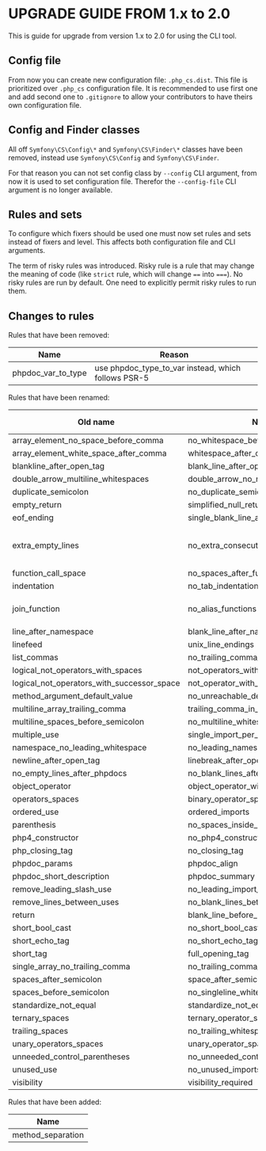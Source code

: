 UPGRADE GUIDE FROM 1.x to 2.0
=============================

This is guide for upgrade from version 1.x to 2.0 for using the CLI tool.

Config file
-----------
From now you can create new configuration file: `.php_cs.dist`. This file is prioritized over `.php_cs` configuration file. It is recommended to use first one and add second one to `.gitignore` to allow your contributors to have theirs own configuration file.

Config and Finder classes
-------------------------
All off `Symfony\CS\Config\*` and `Symfony\CS\Finder\*` classes have been removed, instead use `Symfony\CS\Config` and `Symfony\CS\Finder`.

For that reason you can not set config class by `--config` CLI argument, from now it is used to set configuration file. Therefor the `--config-file` CLI argument is no longer available.

Rules and sets
--------------
To configure which fixers should be used one must now set rules and sets instead of fixers and level. This affects both configuration file and CLI arguments.

The term of risky rules was introduced. Risky rule is a rule that may change the meaning of code (like `strict` rule, which will change `==` into `===`). No risky rules are run by default. One need to explicitly permit risky rules to run them.

Changes to rules
----------------
Rules that have been removed:

Name | Reason
---- | ------
phpdoc_var_to_type | use phpdoc_type_to_var instead, which follows PSR-5

Rules that have been renamed:

Old name | New name | Additional info
-------- | -------- | ---------------
array_element_no_space_before_comma            | no_whitespace_before_comma_in_array
array_element_white_space_after_comma          | whitespace_after_comma_in_array
blankline_after_open_tag                       | blank_line_after_opening_tag
double_arrow_multiline_whitespaces             | double_arrow_no_multiline_whitespace
duplicate_semicolon                            | no_duplicate_semicolons
empty_return                                   | simplified_null_return
eof_ending                                     | single_blank_line_at_eof
extra_empty_lines                              | no_extra_consecutive_blank_lines                  | new configuration options have been added
function_call_space                            | no_spaces_after_function_name
indentation                                    | no_tab_indentation
join_function                                  | no_alias_functions                                | new one fixes more aliases
line_after_namespace                           | blank_line_after_namespace
linefeed                                       | unix_line_endings
list_commas                                    | no_trailing_comma_in_list_call
logical_not_operators_with_spaces              | not_operators_with_space
logical_not_operators_with_successor_space     | not_operator_with_successor_space
method_argument_default_value                  | no_unreachable_default_argument_value
multiline_array_trailing_comma                 | trailing_comma_in_multiline_array
multiline_spaces_before_semicolon              | no_multiline_whitespace_before_semicolons
multiple_use                                   | single_import_per_statement
namespace_no_leading_whitespace                | no_leading_namespace_whitespace
newline_after_open_tag                         | linebreak_after_opening_tag
no_empty_lines_after_phpdocs                   | no_blank_lines_after_phpdoc
object_operator                                | object_operator_without_whitespace
operators_spaces                               | binary_operator_spaces
ordered_use                                    | ordered_imports
parenthesis                                    | no_spaces_inside_parenthesis
php4_constructor                               | no_php4_constructor
php_closing_tag                                | no_closing_tag
phpdoc_params                                  | phpdoc_align
phpdoc_short_description                       | phpdoc_summary
remove_leading_slash_use                       | no_leading_import_slash
remove_lines_between_uses                      | no_blank_lines_between_uses
return                                         | blank_line_before_return
short_bool_cast                                | no_short_bool_cast
short_echo_tag                                 | no_short_echo_tag
short_tag                                      | full_opening_tag
single_array_no_trailing_comma                 | no_trailing_comma_in_singleline_array
spaces_after_semicolon                         | space_after_semicolon
spaces_before_semicolon                        | no_singleline_whitespace_before_semicolons
standardize_not_equal                          | standardize_not_equals
ternary_spaces                                 | ternary_operator_spaces
trailing_spaces                                | no_trailing_whitespace
unary_operators_spaces                         | unary_operator_spaces
unneeded_control_parentheses                   | no_unneeded_control_parentheses
unused_use                                     | no_unused_imports
visibility                                     | visibility_required

Rules that have been added:

Name              |
----------------- |
method_separation |